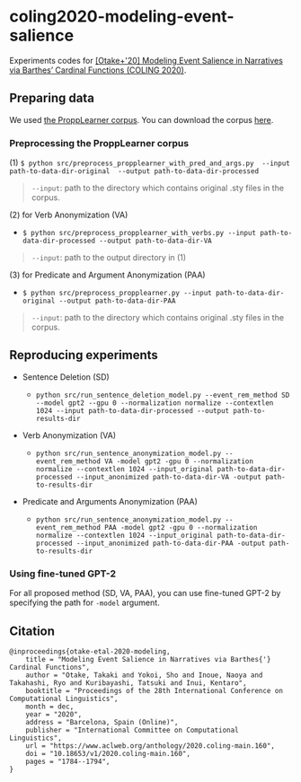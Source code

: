 # coling2020-modeling-event-salience
Experiments codes for [[Otake+'20] Modeling Event Salience in Narratives via Barthes’ Cardinal Functions (COLING 2020)]( https://www.aclweb.org/anthology/2020.coling-main.160/).

## Preparing data
We used [the ProppLearner corpus](https://academic.oup.com/dsh/article/32/2/284/2957394).
You can download the corpus [here](https://dspace.mit.edu/handle/1721.1/100054?show=full).

### Preprocessing the ProppLearner corpus
(1) `$ python src/preprocess_propplearner_with_pred_and_args.py  --input path-to-data-dir-original  --output path-to-data-dir-processed`
> `--input`: path to the directory which contains original .sty files in the corpus.

(2) for Verb Anonymization (VA)
- `$ python src/preprocess_propplearner_with_verbs.py --input path-to-data-dir-processed --output path-to-data-dir-VA`
> `--input`: path to the output directory in (1)
 
(3) for Predicate and Argument Anonymization (PAA)
- `$ python src/preprocess_propplearner.py --input path-to-data-dir-original --output path-to-data-dir-PAA`
> `--input`: path to the directory which contains original .sty files in the corpus.


## Reproducing experiments
- Sentence Deletion (SD)
    - `python src/run_sentence_deletion_model.py --event_rem_method SD --model gpt2 --gpu 0 --normalization normalize --contextlen 1024 --input path-to-data-dir-processed --output path-to-results-dir`

- Verb Anonymization (VA)
    - `python src/run_sentence_anonymization_model.py --event_rem_method VA -model gpt2 -gpu 0 --normalization normalize --contextlen 1024 --input_original path-to-data-dir-processed --input_anonimized path-to-data-dir-VA -output path-to-results-dir`

- Predicate and Arguments Anonymization (PAA)
    - `python src/run_sentence_anonymization_model.py --event_rem_method PAA -model gpt2 -gpu 0 --normalization normalize --contextlen 1024 --input_original path-to-data-dir-processed --input_anonimized path-to-data-dir-PAA -output path-to-results-dir`

### Using fine-tuned GPT-2
For all proposed method (SD, VA, PAA), you can use fine-tuned GPT-2 by specifying the path for `-model` argument.

## Citation
```
@inproceedings{otake-etal-2020-modeling,
    title = "Modeling Event Salience in Narratives via Barthes{'} Cardinal Functions",
    author = "Otake, Takaki and Yokoi, Sho and Inoue, Naoya and Takahashi, Ryo and Kuribayashi, Tatsuki and Inui, Kentaro",
    booktitle = "Proceedings of the 28th International Conference on Computational Linguistics",
    month = dec,
    year = "2020",
    address = "Barcelona, Spain (Online)",
    publisher = "International Committee on Computational Linguistics",
    url = "https://www.aclweb.org/anthology/2020.coling-main.160",
    doi = "10.18653/v1/2020.coling-main.160",
    pages = "1784--1794",
}
```
